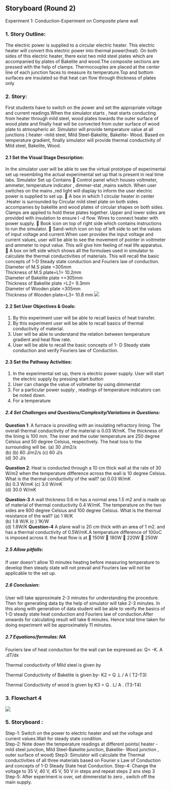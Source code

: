 ## Storyboard (Round 2)

Experiment 1: Conduction-Experiment on Composite plane wall

### 1. Story Outline:

The electric power is supplied to a circular electric heater. This electric heater will convert this electric power into thermal power(heat). On both sides of this electric heater, there exist two mild steel plates which are accompanied by plates of Bakelite and wood.The composite sections are pressed with the help of clamps. Thermocouples are placed at the center line of each junction faces to measure its temperature.Top and bottom surfaces are insulated so that heat can flow through thickness of plates only

### 2. Story:

First students have to switch on the power and set the appropriate voltage and current readings.When the simulator starts , heat starts conducting from heater through mild steel, wood plates towards the outer surface of wood plate and finally heat will be convected from outer surface of wood plate to atmospheric air. Simulator will provide temperature value at all junctions ( heater -mild steel, Mild Steel-Bakelite, Bakelite- Wood. Based on temperature gradient, finally simulator will provide thermal conductivity of Mild steel, Bakelite, Wood. 

#### 2.1 Set the Visual Stage Description:
In the simulator user will be able to see the virtual prototype of experimental set up resembling the actual experimental set up that is present in real time labs.
Simulator Set up Contains 
	Control panel which houses voltmeter, ammeter, temperature indicator , dimmer-stat ,mains switch. When user switches on the mains ,red light will diaplay to inform the user electric power is supplied to set up.
	A box in which 1 circular heater in center .Heater is surrounded by Circular mild steel plate on both sides accompanies by bakelite and wood plates of circular shapes on both sides. Clamps are applied to hold these plates together. Upper and lower sides are provided with insulation to ensure I -d flow. Wires to connect heater with power supply.
	Book icon on top of right side which contains instructions to run the simulator.
	Sand-witch icon on top of left side to set the values of input voltage and current.When user provides the input voltage and current values, user will be able to see the movement of pointer in voltmeter and ammeter to input value. This will give him feeling of real life apparatus.
	A box on left side which shows all the formulaes used in simulator to calculate the thermal conductivities of materials. This will recall the basic concepts of 1-D Steady state conduction and Fouriers law of conduction.
Diameter of M.S plate =305mm                                   
Thickness of M.S plate=L1= 10.2mm                                  
Diameter of Bakelite plate ==305mm                            
Thickness of Bakelite plate =L2= 9.3mm                          
Diameter of Wooden plate =305mm                        
Thickness of Wooden plate=L3= 10.8 mm 
<img src="http://i.xp.io/2KYJF3t.png"><br>

#### 2.2 Set User Objectives & Goals:
1.	By this experiment user will be able to recall basics of heat transfer.
2.	By this experiment user will be able to recall basics of thermal conductivity of material.
3.	User will be able to understand the relation between temperature gradient and heat flow rate.
4.	User will be able to recall the basic concepts of 1- D Steady state conduction and verify Fouriers law of Conduction.  

#### 2.3 Set the Pathway Activities:
1.	In the experimental set up, there is electric power supply. User will start the electric supply by pressing start button
2.	User can change the value of voltmeter by using dimmerstat
3.	For a particular power supply , readings of temperature indicators can be noted down.
4.	For a temperature 

##### 2.4 Set Challenges and Questions/Complexity/Variations in Questions:
<b>Question 1</b>: A furnace is providing with an insulating refractory lining. The overall thermal conductivity of the material is 0.03 W/mK. The thickness of the lining is 100 mm. The inner and the outer temperature are 250 degree Celsius and 50 degree Celsius, respectively. The heat loss to the surrounding will be.
(a)	30 J/m2/s                                 
(b)	(b) 60 J/m2/s
(c)	60 J/s                                      
(d)	30 J/s 

<b>Question 2</b>: Heat is conducted through a 10 cm thick wall at the rate of 30 W/m2 when the temperature difference across the wall is 10 degree Celsius. What is the thermal conductivity of the wall?
(a)	0.03 W/mK                         
(b) 0.3 W/mK
(c) 3.0 W/mK                          
(d) 30.0 W/mK

<b>Question-3</b> A wall thickness 0.6 m has a normal area 1.5 m2 and is made up of material of thermal conductivity 0.4 W/mK. The temperature on the  two sides are 800 degree Celsius and 100 degree Celsius. What is the thermal resistance of the wall?
(a)	 1 W/K                                          
(b)	 1.8 W/K
(c ) 1K/W                                            
(d) 1.8W/K 
<b>Question-4</b> A plane wall is 20 cm thick with an area of 1 m2. and has a thermal conductivity of 0.5W/mK.A temperature difference of 100oC is imposed across it. the heat flow is at
	150W
	180W
	220W
	250W


##### 2.5 Allow pitfalls:
If user doesn't allow 10 minutes heating before measuring temperature to develop then steady state will not prevail and Fouriers law will not be applicable to the set up.

##### 2.6 Conclusion:
User will take approximate 2-3 minutes for understanding the procedure. Then for generating data by the help of simulator will take 2-3 minutes. In this along with generation of data student will be able to verify the basics of 1-D steady state heat conduction and  Fouriers law of conduction.After onwards for calculating result will take 6 minutes. Hence total time taken for doing experiment will be approximately 11 minutes.

##### 2.7 Equations/formulas: NA
Fouriers law of heat conduction for the wall can be expressed as:
Q= -K. A .dT/dx 

Thermal conductivity of Mild steel is given by
 
Thermal Conductivity of Bakelite is given by-
K2 = Q .L / A ( T2-T3)

Thermal Conductivity of wood is given by
K3 = Q . L/ A . (T3-T4)

### 3. Flowchart 4
<img src="http://i.xp.io/2N069Eq.jpg"><br>

### 5. Storyboard :
Step-1: Switch on the power to electric heater and set the voltage and current values.Wait for steady state condition.   
Step-2: Note down the temperature readings at different points( heater -mild  steel junction, Mild Steel-Bakelite junction, Bakelite- Wood junction , outer surface of wood)
Step3: Simulator will calculate the Thermal conductivities of all three materials based on Fourier s Law of Conduction and concepts of 1-D Steady State heat Conduction.
Step-4: Change the voltage to 35 V, 40 V, 45 V, 50 V in steps and repeat steps 2 ans step 3 
Step-5: After experiment is over, set dimmerstat to zero , switch off the main supply.

